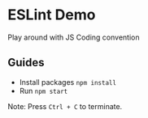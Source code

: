 # ESLint Demo
Play around with JS Coding convention

## Guides

- Install packages `npm install`
- Run `npm start`

Note: Press `Ctrl + C` to terminate.
